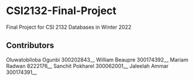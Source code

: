 # CSI2132-Final-Project
Final Project for CSI 2132 Databases in Winter 2022

## Contributors
Oluwatobiloba Ogunbi 300202843__
William Beaupre 300174392__
Mariam Radwan 8222176__
Sanchit Pokharel 300062001__
Jaleelah Ammar 300174391__
